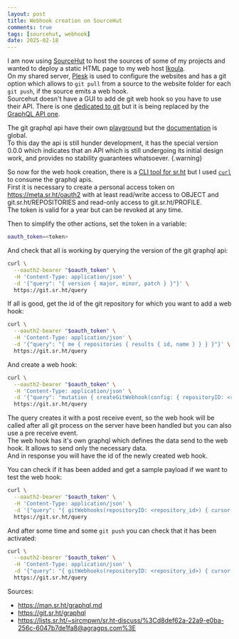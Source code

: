 ```yaml
---
layout: post
title: Webhook creation on SourceHut
comments: true
tags: [sourcehut, webhook]
date: 2025-02-18
---
```


I am now using [SourceHut](https://sourcehut.org/) to host the sources of some of my projects and wanted to deploy a static HTML page to my web host [Ikoula](https://www.ikoula.com).  
On my shared server, [Plesk](https://www.plesk.com/) is used to configure the websites and has a git option which allows to `git pull` from a source to the website folder for each `git push`, if the source emits a web hook.  
Sourcehut doesn't have a GUI to add de git web hook so you have to use their API. There is one [dedicated to git](https://man.sr.ht/git.sr.ht/api.md) but it is being replaced by the [GraphQL API one](https://man.sr.ht/git.sr.ht/graphql.md).

The git graphql api have their own [playground](https://git.sr.ht/graphql) but the [documentation](https://man.sr.ht/graphql.md) is global.  
To this day the api is still hunder development, it has the special version 0.0.0 which indicates that an API which is still undergoing its initial design work, and provides no stability guarantees whatsoever. {.warning}

So now for the web hook creation, there is a [CLI tool for sr.ht](https://git.sr.ht/~xenrox/hut) but I used [`curl`](https://curl.se/) to consume the graphql apis.  
First it is necessary to create a personal access token on <https://meta.sr.ht/oauth2> with at least read/write access to OBJECT and git.sr.ht/REPOSITORIES and read-only access to git.sr.ht/PROFILE.  
The token is valid for a year but can be revoked at any time.

Then to simplify the other actions, set the token in a variable:
```sh
oauth_token=<token>
```
And check that all is working by querying the version of the git graphql api:
``` sh
curl \
  --oauth2-bearer "$oauth_token" \
  -H 'Content-Type: application/json' \
  -d '{"query": "{ version { major, minor, patch } }"}' \
  https://git.sr.ht/query
```

If all is good, get the id of the git repository for which you want to add a web hook:
```sh
curl \
  --oauth2-bearer "$oauth_token" \
  -H 'Content-Type: application/json' \
  -d '{"query": "{ me { repositories { results { id, name } } } }"}' \
  https://git.sr.ht/query
```

And create a web hook:
```sh
curl \
  --oauth2-bearer "$oauth_token" \
  -H 'Content-Type: application/json' \
  -d '{"query": "mutation { createGitWebhook(config: { repositoryID: <repository_id> url: \"<webhook url>\" events:[GIT_POST_RECEIVE] query: \"query { webhook { uuid event date } }\" }) { id } }"}' \
  https://git.sr.ht/query
```
The query creates it with a post receive event, so the web hook will be called after all git process on the server have been handled but you can also use a pre receive event.  
The web hook has it's own graphql which defines the data send to the web hook. It allows to send only the necessary data.  
And in response you will have the id of the newly created web hook.

You can check if it has been added and get a sample payload if we want to test the web hook:
```sh
curl \
  --oauth2-bearer "$oauth_token" \
  -H 'Content-Type: application/json' \
  -d '{"query": "{ gitWebhooks(repositoryID: <repository_id>) { cursor results { id, events, url, sample(event: GIT_POST_RECEIVE) } } }"}' \
  https://git.sr.ht/query
```

And after some time and some `git push` you can check that it has been activated:
```sh
curl \
  --oauth2-bearer "$oauth_token" \
  -H 'Content-Type: application/json' \
  -d '{"query": "{ gitWebhooks(repositoryID: <repository_id>) { cursor results { id, events, url, deliveries() { results { uuid, date, responseStatus } } } } }"}' \
  https://git.sr.ht/query
```

Sources:
- <https://man.sr.ht/graphql.md>
- <https://git.sr.ht/graphql>
- <https://lists.sr.ht/~sircmpwn/sr.ht-discuss/%3Cd8def62a-22a9-e0ba-256c-6047b7de1fa8@agragps.com%3E>
